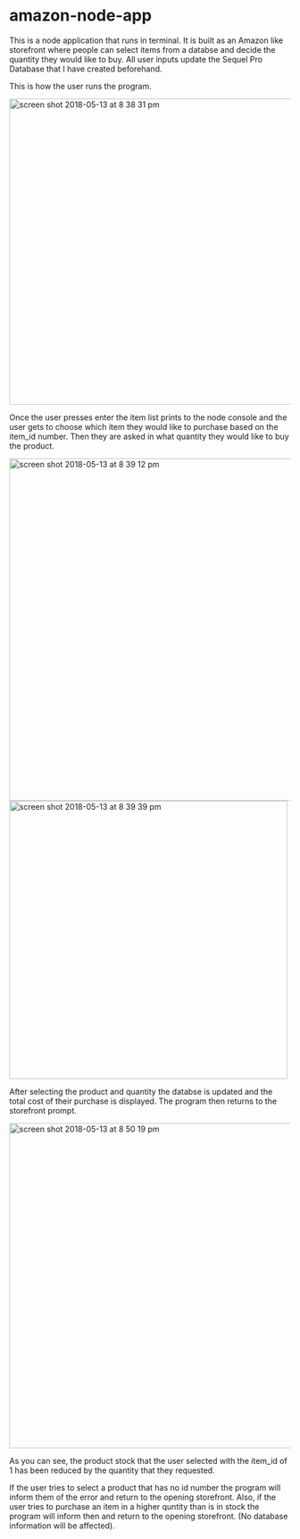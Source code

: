 # amazon-node-app
This is a node application that runs in terminal. It is built as an Amazon like storefront where people can select items from a databse and decide the quantity they would like to buy. All user inputs update the Sequel Pro Database that I have created beforehand.

This is how the user runs the program.

<img width="548" alt="screen shot 2018-05-13 at 8 38 31 pm" src="https://user-images.githubusercontent.com/33705748/39977290-d16affea-56ed-11e8-99cd-e7e10d155679.png">

Once the user presses enter the item list prints to the node console and the user gets to choose which item they would like to purchase based on the item_id number. Then they are asked in what quantity they would like to buy the product.

<img width="613" alt="screen shot 2018-05-13 at 8 39 12 pm" src="https://user-images.githubusercontent.com/33705748/39977400-99a5fdfc-56ee-11e8-8448-9fd987ccd4f0.png">

<img width="498" alt="screen shot 2018-05-13 at 8 39 39 pm" src="https://user-images.githubusercontent.com/33705748/39977406-a1928cc4-56ee-11e8-8fe6-2c302282113d.png">

After selecting the product and quantity the databse is updated and the total cost of their purchase is displayed. The program then returns to the storefront prompt.

<img width="582" alt="screen shot 2018-05-13 at 8 50 19 pm" src="https://user-images.githubusercontent.com/33705748/39977515-51910858-56ef-11e8-9d9f-7f1cf848070c.png">

As you can see, the product stock that the user selected with the item_id of 1 has been reduced by the quantity that they requested.

If the user tries to select a product that has no id number the program will inform them of the error and return to the opening storefront. Also, if the user tries to purchase an item in a higher quntity than is in stock the program will inform then and return to the opening storefront. (No database information will be affected).

